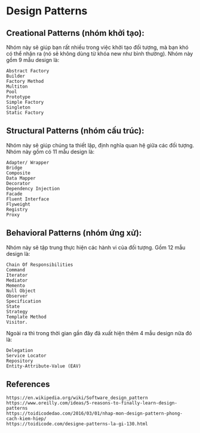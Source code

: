 # Design Patterns

## Creational Patterns (nhóm khởi tạo):

Nhóm này sẽ giúp bạn rất nhiều trong việc khởi tạo đối tượng, mà bạn khó có thể nhận ra (nó sẽ không dùng từ khóa new như bình thường). Nhóm này gồm 9 mẫu design là:

    Abstract Factory
    Builder
    Factory Method
    Multiton
    Pool
    Prototype
    Simple Factory
    Singleton
    Static Factory

## Structural Patterns (nhóm cấu trúc):

Nhóm này sẽ giúp chúng ta thiết lập, định nghĩa quan hệ giữa các đối tượng. Nhóm này gồm có 11 mẫu design là:

    Adapter/ Wrapper
    Bridge
    Composite
    Data Mapper
    Decorator
    Dependency Injection
    Facade
    Fluent Interface
    Flyweight
    Registry
    Proxy

## Behavioral Patterns (nhóm ứng xử):

Nhóm này sẽ tập trung thực hiện các hành vi của đối tượng. Gồm 12 mẫu design là:

    Chain Of Responsibilities
    Command
    Iterator
    Mediator
    Memento
    Null Object
    Observer
    Specification
    State
    Strategy
    Template Method
    Visitor. 

Ngoài ra thì trong thời gian gần đây đã xuất hiện thêm 4 mẫu design nữa đó là:

    Delegation
    Service Locator
    Repository
    Entity-Attribute-Value (EAV)

## References

    https://en.wikipedia.org/wiki/Software_design_pattern
    https://www.oreilly.com/ideas/5-reasons-to-finally-learn-design-patterns
    https://toidicodedao.com/2016/03/01/nhap-mon-design-pattern-phong-cach-kiem-hiep/
    https://toidicode.com/designe-patterns-la-gi-130.html

